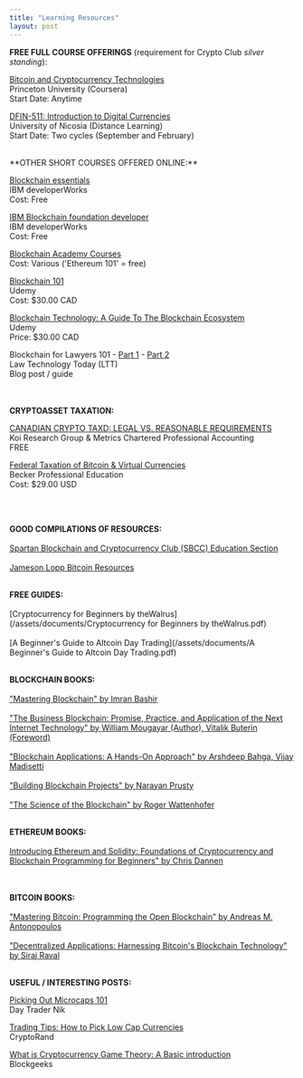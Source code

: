 ```yaml
---
title: "Learning Resources"
layout: post
---
```


**FREE FULL COURSE OFFERINGS** (requirement for Crypto Club *silver standing*):

[Bitcoin and Cryptocurrency Technologies](https://www.coursera.org/learn/cryptocurrency)  
Princeton University (Coursera)  
Start Date: Anytime

[DFIN-511: Introduction to Digital Currencies](https://digitalcurrency.unic.ac.cy/free-introductory-mooc/)  
University of Nicosia (Distance Learning)  
Start Date: Two cycles (September and February)  
  

<br>  
**OTHER SHORT COURSES OFFERED ONLINE:**

[Blockchain essentials](https://developer.ibm.com/courses/all/blockchain-essentials/)  
IBM developerWorks  
Cost: Free

[IBM Blockchain foundation developer](https://developer.ibm.com/courses/all/ibm-blockchain-foundation-developer/)  
IBM developerWorks  
Cost: Free

[Blockchain Academy Courses](https://academy.b9lab.com/courses)  
Cost: Various ('Ethereum 101' = free)

[Blockchain 101](https://www.udemy.com/blockchain101/)  
Udemy  
Cost: $30.00 CAD

[Blockchain Technology: A Guide To The Blockchain Ecosystem](https://www.udemy.com/blockchain/)  
Udemy  
Price: $30.00 CAD 

Blockchain for Lawyers 101 - [Part 1](http://www.lawtechnologytoday.org/2017/01/blockchain-101-for-lawyers-part-1/) - [Part 2](http://www.lawtechnologytoday.org/2017/01/blockchain-lawyers-101-part-2/)  
Law Technology Today (LTT)  
Blog post / guide
<br>  
<br>

**CRYPTOASSET TAXATION:** 

[CANADIAN CRYPTO TAXD: LEGAL VS. REASONABLE REQUIREMENTS](https://koiresearchgroup.com/wp-content/uploads/2018/03/Crypto-Tax-in-Canada-Legal-vs-Reasonable-Requirements-Koi_Metrics-v4-03.26.pdf)  
Koi Research Group & Metrics Chartered Professional Accounting  
FREE  
  
[Federal Taxation of Bitcoin & Virtual Currencies](https://cpe.becker.com/catalog/product/216/details)  
Becker Professional Education  
Cost: $29.00 USD

<br>
<br>  
  
**GOOD COMPILATIONS OF RESOURCES:**
<br>
<br>
[Spartan Blockchain and Cryptocurrency Club (SBCC) Education Section](http://msublockchain.org/education/)  
<br>
[Jameson Lopp Bitcoin Resources](http://lopp.net/bitcoin.html)
<br>
<br>

**FREE GUIDES:**
<br>
<br>
[Cryptocurrency for Beginners by theWalrus](/assets/documents/Cryptocurrency for Beginners by theWalrus.pdf)  
<br>
[A Beginner's Guide to Altcoin Day Trading](/assets/documents/A Beginner's Guide to Altcoin Day Trading.pdf)
<br>
<br>

**BLOCKCHAIN BOOKS:**
<br>
<br>
["Mastering Blockchain" by Imran Bashir]()  
<br>
["The Business Blockchain: Promise, Practice, and Application of the Next Internet Technology" by William Mougayar (Author),‎ Vitalik Buterin (Foreword)]()  
<br>
["Blockchain Applications: A Hands-On Approach" by Arshdeep Bahga, Vijay Madisetti]()  
<br>
["Building Blockchain Projects" by Narayan Prusty]()  
<br>
["The Science of the Blockchain" by Roger Wattenhofer]()
<br>
<br>

**ETHEREUM BOOKS:**
<br>
<br>
[Introducing Ethereum and Solidity: Foundations of Cryptocurrency and Blockchain Programming for Beginners" by Chris Dannen](https://www.amazon.ca/Introducing-Ethereum-Solidity-Foundations-Cryptocurrency/dp/1484225341)  
<br>
<br>

**BITCOIN BOOKS:**
<br>
<br>
["Mastering Bitcoin: Programming the Open Blockchain" by Andreas M. Antonopoulos]()  
<br>
["Decentralized Applications: Harnessing Bitcoin's Blockchain Technology" by Siraj Raval]()
<br>
<br>

**USEFUL / INTERESTING POSTS:**

[Picking Out Microcaps 101](https://medium.com/@daytradernik/picking-out-microcaps-101-2215a5782691)  
Day Trader Nik

[Trading Tips: How to Pick Low Cap Currencies](https://medium.com/@cryptorand/trading-tips-how-i-pick-low-cap-cryptocurrencies-a323c41239d8)  
CryptoRand

[What is Cryptocurrency Game Theory: A Basic introduction](https://blockgeeks.com/guides/cryptocurrency-game-theory/)  
Blockgeeks

<br>
<br>


